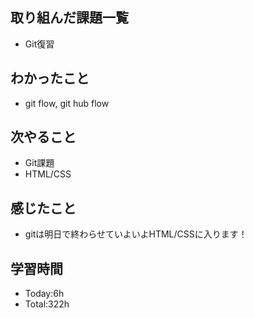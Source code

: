 ## 取り組んだ課題一覧
- Git復習
## わかったこと
- git flow, git hub flow
## 次やること
- Git課題
- HTML/CSS
## 感じたこと
- gitは明日で終わらせていよいよHTML/CSSに入ります！
## 学習時間
- Today:6h
- Total:322h
